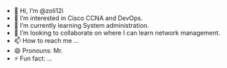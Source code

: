 - 👋 Hi, I’m @zoli12i
- 👀 I’m interested in Cisco CCNA and DevOps.
- 🌱 I’m currently learning System administration.
- 💞️ I’m looking to collaborate on where I can learn network management.
- 📫 How to reach me ...
- 😄 Pronouns: Mr.
- ⚡ Fun fact: ...

<!---
zoli12i/zoli12i is a ✨ special ✨ repository because its `README.md` (this file) appears on your GitHub profile.
You can click the Preview link to take a look at your changes.
--->
